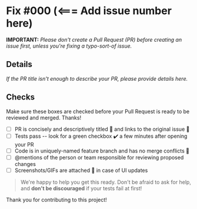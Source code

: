 # Fix #000  (<=== Add issue number here)

**IMPORTANT:** *Please don't create a Pull Request (PR) before creating an issue first, unless you're fixing a typo-sort-of issue.*

## Details

*If the PR title isn't enough to describe your PR, please provide details here.*


## Checks

Make sure these boxes are checked before your Pull Request is ready to be reviewed and merged. Thanks!

- [ ] PR is concisely and descriptively titled 📑 and links to the original issue 🔗
- [ ] Tests pass -- look for a green checkbox ✔️ a few minutes after opening your PR
- [ ] Code is in uniquely-named feature branch and has no merge conflicts 📁
- [ ] @mentions of the person or team responsible for reviewing proposed changes
- [ ] Screenshots/GIFs are attached 📎 in case of UI updates

> We're happy to help you get this ready. Don't be afraid to ask for help, and **don't be discouraged** if your tests fail at first!

Thank you for contributing to this project!
